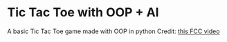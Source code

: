 # Tic Tac Toe with OOP + AI
A basic Tic Tac Toe game made with OOP in python 
Credit: [this FCC video](https://www.youtube.com/watch?v=8ext9G7xspg)